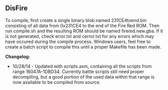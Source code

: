 ## DisFire

To compile, first create a single binary blob named 231CE4toend.bin consisting of all data from 0x231CE4 to the end of the Fire Red ROM. Then run compile.sh and the resulting ROM should be 
named firered.new.gba. If it is not generated, check error.txt and cerror.txt for any errors which may have occured during the compile process. Windows users, feel free to create a batch script to compile this until a proper Makefile has been made.

**Changelog:**

* 10/28/14 - Updated with scripts.asm, containing all the scripts from range 16047A-1DBD34. Currently battle scripts still need proper decompiling, but a good portion of the used data within that range is now available to be compiled from source.
